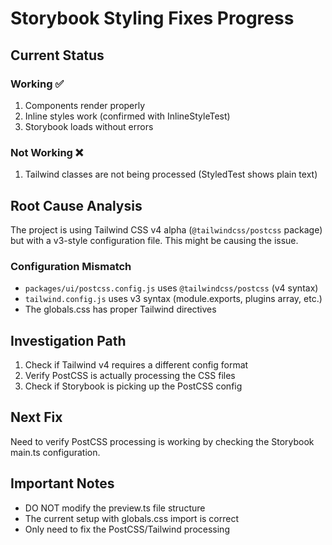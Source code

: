 # Storybook Styling Fixes Progress

## Current Status

### Working ✅
1. Components render properly
2. Inline styles work (confirmed with InlineStyleTest)
3. Storybook loads without errors

### Not Working ❌
1. Tailwind classes are not being processed (StyledTest shows plain text)

## Root Cause Analysis

The project is using Tailwind CSS v4 alpha (`@tailwindcss/postcss` package) but with a v3-style configuration file. This might be causing the issue.

### Configuration Mismatch
- `packages/ui/postcss.config.js` uses `@tailwindcss/postcss` (v4 syntax)
- `tailwind.config.js` uses v3 syntax (module.exports, plugins array, etc.)
- The globals.css has proper Tailwind directives

## Investigation Path

1. Check if Tailwind v4 requires a different config format
2. Verify PostCSS is actually processing the CSS files
3. Check if Storybook is picking up the PostCSS config

## Next Fix

Need to verify PostCSS processing is working by checking the Storybook main.ts configuration.

## Important Notes
- DO NOT modify the preview.ts file structure
- The current setup with globals.css import is correct
- Only need to fix the PostCSS/Tailwind processing
